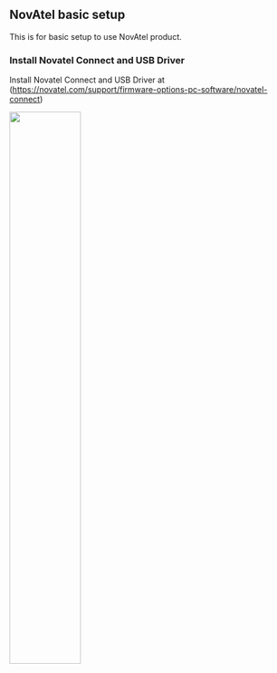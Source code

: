 ## NovAtel basic setup
This is for basic setup to use NovAtel product.


### Install Novatel Connect and USB Driver
Install Novatel Connect and USB Driver at (https://novatel.com/support/firmware-options-pc-software/novatel-connect)

<img src="/https://user-images.githubusercontent.com/72431755/95290272-cace2400-08a7-11eb-98ba-680f56a7c53d.png" width="50%" height="50%">
